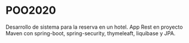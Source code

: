 # POO2020
Desarrollo de sistema para la reserva en un hotel.
App Rest en proyecto Maven con spring-boot, spring-security, thymeleaft, liquibase y JPA.
